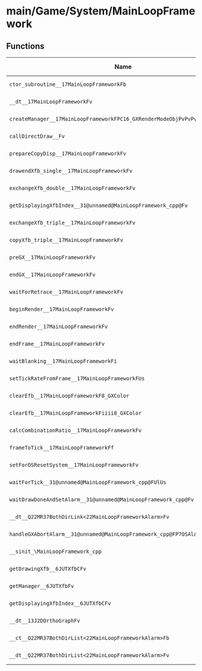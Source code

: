 # main/Game/System/MainLoopFramework

## Functions

| Name | Address | Match % |
|------|---------|---------|
| `ctor_subroutine__17MainLoopFrameworkFb` | `0x803A0D94` | :x: (0.0%) |
| `__dt__17MainLoopFrameworkFv` | `0x803A0E9C` | :x: (0.0%) |
| `createManager__17MainLoopFrameworkFPC16_GXRenderModeObjPvPvPvb` | `0x803A0F04` | :x: (0.0%) |
| `callDirectDraw__Fv` | `0x803A0FA0` | :x: (0.0%) |
| `prepareCopyDisp__17MainLoopFrameworkFv` | `0x803A0FFC` | :x: (0.0%) |
| `drawendXfb_single__17MainLoopFrameworkFv` | `0x803A110C` | :x: (0.0%) |
| `exchangeXfb_double__17MainLoopFrameworkFv` | `0x803A1154` | :x: (0.0%) |
| `getDisplayingXfbIndex__31@unnamed@MainLoopFramework_cpp@Fv` | `0x803A1260` | :x: (0.0%) |
| `exchangeXfb_triple__17MainLoopFrameworkFv` | `0x803A1288` | :x: (0.0%) |
| `copyXfb_triple__17MainLoopFrameworkFv` | `0x803A1300` | :x: (0.0%) |
| `preGX__17MainLoopFrameworkFv` | `0x803A1370` | :x: (0.0%) |
| `endGX__17MainLoopFrameworkFv` | `0x803A1404` | :x: (0.0%) |
| `waitForRetrace__17MainLoopFrameworkFv` | `0x803A14C0` | :x: (0.0%) |
| `beginRender__17MainLoopFrameworkFv` | `0x803A14F4` | :x: (0.0%) |
| `endRender__17MainLoopFrameworkFv` | `0x803A165C` | :x: (0.0%) |
| `endFrame__17MainLoopFrameworkFv` | `0x803A16DC` | :x: (0.0%) |
| `waitBlanking__17MainLoopFrameworkFi` | `0x803A1770` | :x: (0.0%) |
| `setTickRateFromFrame__17MainLoopFrameworkFUs` | `0x803A17C0` | :x: (0.0%) |
| `clearEfb__17MainLoopFrameworkF8_GXColor` | `0x803A1814` | :x: (0.0%) |
| `clearEfb__17MainLoopFrameworkFiiii8_GXColor` | `0x803A1870` | :x: (0.0%) |
| `calcCombinationRatio__17MainLoopFrameworkFv` | `0x803A1BF8` | :x: (0.0%) |
| `frameToTick__17MainLoopFrameworkFf` | `0x803A1C88` | :x: (0.0%) |
| `setForOSResetSystem__17MainLoopFrameworkFv` | `0x803A1CE4` | :x: (0.0%) |
| `waitForTick__31@unnamed@MainLoopFramework_cpp@FUlUs` | `0x803A1D58` | :x: (0.0%) |
| `waitDrawDoneAndSetAlarm__31@unnamed@MainLoopFramework_cpp@Fv` | `0x803A1E80` | :x: (0.0%) |
| `__dt__Q22MR37BothDirLink<22MainLoopFrameworkAlarm>Fv` | `0x803A1F70` | :x: (0.0%) |
| `handleGXAbortAlarm__31@unnamed@MainLoopFramework_cpp@FP7OSAlarmP9OSContext` | `0x803A1FC8` | :x: (0.0%) |
| `__sinit_\MainLoopFramework_cpp` | `0x803A2054` | :x: (0.0%) |
| `getDrawingXfb__6JUTXfbCFv` | `0x803A20A0` | :x: (0.0%) |
| `getManager__6JUTXfbFv` | `0x803A20C0` | :x: (0.0%) |
| `getDisplayingXfbIndex__6JUTXfbCFv` | `0x803A20C8` | :x: (0.0%) |
| `__dt__13J2DOrthoGraphFv` | `0x803A20D0` | :x: (0.0%) |
| `__ct__Q22MR37BothDirList<22MainLoopFrameworkAlarm>Fb` | `0x803A2110` | :x: (0.0%) |
| `__dt__Q22MR37BothDirList<22MainLoopFrameworkAlarm>Fv` | `0x803A2140` | :x: (0.0%) |